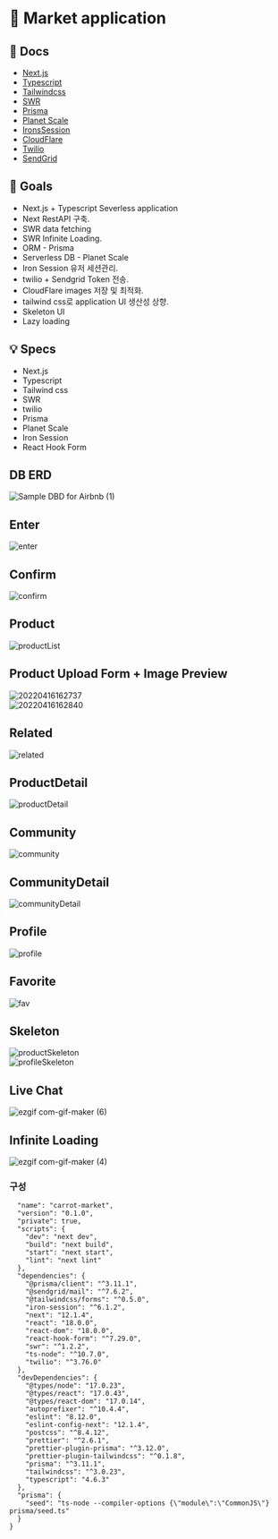 # 🥕 Market application

## 📖 Docs

- [Next.js](https://nextjs.org/docs)
- [Typescript](https://www.typescriptlang.org/)
- [Tailwindcss](https://tailwindcss.com/)
- [SWR](https://swr.vercel.app/ko)
- [Prisma](https://www.prisma.io/)
- [Planet Scale](https://planetscale.com/)
- [IronsSession](https://github.com/vvo/iron-session)
- [CloudFlare](https://www.cloudflare.com/ko-kr/)
- [Twilio](https://www.twilio.com/)
- [SendGrid](https://sendgrid.com/)

## 🎯 Goals

- Next.js + Typescript Severless application
- Next RestAPI 구축.
- SWR data fetching
- SWR Infinite Loading.
- ORM - Prisma
- Serverless DB - Planet Scale
- Iron Session 유저 세션관리.
- twilio + Sendgrid Token 전송.
- CloudFlare images 저장 및 최적화.
- tailwind css로 application UI 생산성 상향.
- Skeleton UI
- Lazy loading

## 💡 Specs

- Next.js
- Typescript
- Tailwind css
- SWR
- twilio
- Prisma
- Planet Scale
- Iron Session
- React Hook Form

## DB ERD  
![Sample DBD for Airbnb (1)](https://user-images.githubusercontent.com/79053495/163667745-aacb476b-10e6-454d-9a99-84eba62ebe42.png)  

## Enter

![enter](https://user-images.githubusercontent.com/79053495/163665461-b241f1f8-2385-46e5-bfee-aef997594567.png)

## Confirm

![confirm](https://user-images.githubusercontent.com/79053495/163665460-17552dfd-6b3a-4ab1-8baf-79f81eed8071.png)

## Product

![productList](https://user-images.githubusercontent.com/79053495/163665467-8548b5e8-458a-4615-9c07-fb17ee060922.png)

## Product Upload Form + Image Preview

![20220416162737](https://user-images.githubusercontent.com/79053495/163666133-6998d9c0-f619-4c2c-83c6-cc31f6a07716.png)  
![20220416162840](https://user-images.githubusercontent.com/79053495/163666145-ed0f74aa-381f-48f4-8d4c-1f2dc915d0cf.png)

## Related

![related](https://user-images.githubusercontent.com/79053495/163665471-0f1f50e0-3b30-4248-9036-fcab8185a088.png)

## ProductDetail

![productDetail](https://user-images.githubusercontent.com/79053495/163665465-339ce2d8-e848-4193-927d-a3d4c8526c11.png)

## Community

![community](https://user-images.githubusercontent.com/79053495/163665458-c0d34405-4b14-43cd-ae93-372ef2bf2846.png)

## CommunityDetail

![communityDetail](https://user-images.githubusercontent.com/79053495/163665459-47f5336d-2833-4745-9e6d-4c874a7c7e7f.png)

## Profile

![profile](https://user-images.githubusercontent.com/79053495/163665469-39552b6e-98e2-4b02-a98d-cb3697f1ac0d.png)

## Favorite

![fav](https://user-images.githubusercontent.com/79053495/163665463-fd79dd4a-b306-464d-8274-7830a0e77dfa.png)

## Skeleton

![productSkeleton](https://user-images.githubusercontent.com/79053495/163665468-7e845044-1614-4e0b-b8f2-80b9ab92cc43.png)  
![profileSkeleton](https://user-images.githubusercontent.com/79053495/163665470-9453a11d-2951-4c22-af81-cc0fe16324e3.png)

## Live Chat

![ezgif com-gif-maker (6)](https://user-images.githubusercontent.com/79053495/163665955-3074face-4be4-4baa-9250-542403b2e965.gif)

## Infinite Loading

![ezgif com-gif-maker (4)](https://user-images.githubusercontent.com/79053495/163665884-bce50afe-8db8-4982-99d7-d6a0f93c1669.gif)

### 구성

```json{
  "name": "carrot-market",
  "version": "0.1.0",
  "private": true,
  "scripts": {
    "dev": "next dev",
    "build": "next build",
    "start": "next start",
    "lint": "next lint"
  },
  "dependencies": {
    "@prisma/client": "^3.11.1",
    "@sendgrid/mail": "^7.6.2",
    "@tailwindcss/forms": "^0.5.0",
    "iron-session": "^6.1.2",
    "next": "12.1.4",
    "react": "18.0.0",
    "react-dom": "18.0.0",
    "react-hook-form": "^7.29.0",
    "swr": "^1.2.2",
    "ts-node": "^10.7.0",
    "twilio": "^3.76.0"
  },
  "devDependencies": {
    "@types/node": "17.0.23",
    "@types/react": "17.0.43",
    "@types/react-dom": "17.0.14",
    "autoprefixer": "^10.4.4",
    "eslint": "8.12.0",
    "eslint-config-next": "12.1.4",
    "postcss": "^8.4.12",
    "prettier": "^2.6.1",
    "prettier-plugin-prisma": "^3.12.0",
    "prettier-plugin-tailwindcss": "^0.1.8",
    "prisma": "^3.11.1",
    "tailwindcss": "^3.0.23",
    "typescript": "4.6.3"
  },
  "prisma": {
    "seed": "ts-node --compiler-options {\"module\":\"CommonJS\"} prisma/seed.ts"
  }
}

```
